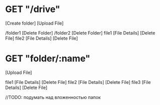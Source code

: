 
# GET "/drive"

[Create folder] [Upload File]

/folder1 [Delete Folder]
/folder2 [Delete Folder]
file1 [File Details] [Delete File]
file2 [File Details] [Delete File]

# GET "folder/:name"

[Upload File]

file1 [File Details] [Delete File]
file2 [File Details] [Delete File]
file3 [File Details] [Delete File]






//TODO: подумать над вложенностью папок